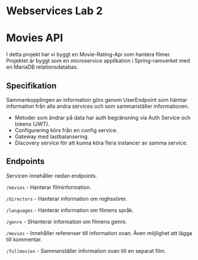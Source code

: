 # Webservices Lab 2
# Movies API

I detta projekt har vi byggt en Movie-Rating-Api som hantera filmer.
Projektet är byggt som en microservice applikation i Spring-ramverket med en MariaDB relationsdatabas.


## Specifikation

Sammankopplingen av information görs genom UserEndpoint som hämtar information från alla andra
services och som sammanställer informationen. 

- Metoder som ändrar på data har auth begränsning via Auth Service och tokens (JWT).
- Configurering körs från en config service.
- Gateway med lastbalansering.
- Discovery service för att kunna köra flera instancer av samma service.

## Endpoints

Servicen innehåller nedan endpoints.

`/movies` - Hanterar filminformation.

`/directors` - Hanterar information om reghssörer.

`/languages` - Hanterar information om filmens språk.

`/genre` - SHanterar information om filmens genre.

`/movies` - Innehåller referenser till information ovan. Även möjlighet att lägga till kommentar.

`/fullmovies` - Sammanställer information ovan till en separat film.
